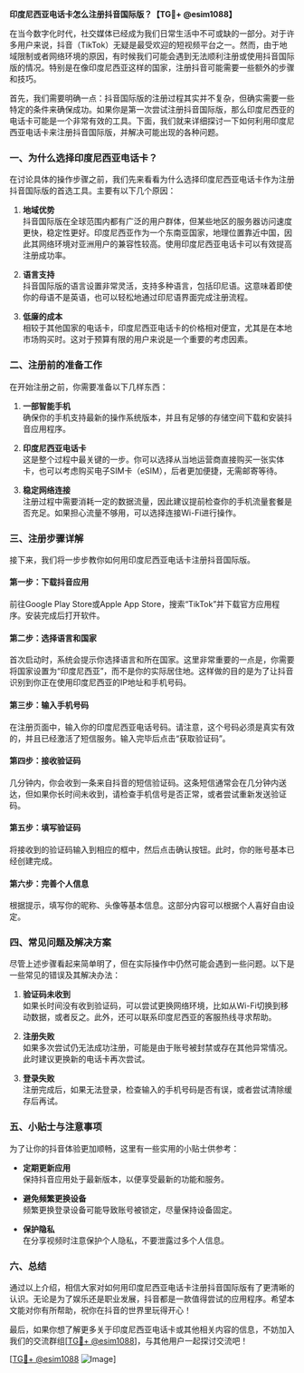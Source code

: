 **印度尼西亚电话卡怎么注册抖音国际版？【TG💪+ @esim1088】**

在当今数字化时代，社交媒体已经成为我们日常生活中不可或缺的一部分。对于许多用户来说，抖音（TikTok）无疑是最受欢迎的短视频平台之一。然而，由于地域限制或者网络环境的原因，有时候我们可能会遇到无法顺利注册或使用抖音国际版的情况。特别是在像印度尼西亚这样的国家，注册抖音可能需要一些额外的步骤和技巧。

首先，我们需要明确一点：抖音国际版的注册过程其实并不复杂，但确实需要一些特定的条件来确保成功。如果你是第一次尝试注册抖音国际版，那么印度尼西亚的电话卡可能是一个非常有效的工具。下面，我们就来详细探讨一下如何利用印度尼西亚电话卡来注册抖音国际版，并解决可能出现的各种问题。

### 一、为什么选择印度尼西亚电话卡？

在讨论具体的操作步骤之前，我们先来看看为什么选择印度尼西亚电话卡作为注册抖音国际版的首选工具。主要有以下几个原因：

1. **地域优势**  
   抖音国际版在全球范围内都有广泛的用户群体，但某些地区的服务器访问速度更快，稳定性更好。印度尼西亚作为一个东南亚国家，地理位置靠近中国，因此其网络环境对亚洲用户的兼容性较高。使用印度尼西亚电话卡可以有效提高注册成功率。

2. **语言支持**  
   抖音国际版的语言设置非常灵活，支持多种语言，包括印尼语。这意味着即使你的母语不是英语，也可以轻松地通过印尼语界面完成注册流程。

3. **低廉的成本**  
   相较于其他国家的电话卡，印度尼西亚电话卡的价格相对便宜，尤其是在本地市场购买时。这对于预算有限的用户来说是一个重要的考虑因素。

### 二、注册前的准备工作

在开始注册之前，你需要准备以下几样东西：

1. **一部智能手机**  
   确保你的手机支持最新的操作系统版本，并且有足够的存储空间下载和安装抖音应用程序。

2. **印度尼西亚电话卡**  
   这是整个过程中最关键的一步。你可以选择从当地运营商直接购买一张实体卡，也可以考虑购买电子SIM卡（eSIM），后者更加便捷，无需邮寄等待。

3. **稳定网络连接**  
   注册过程中需要消耗一定的数据流量，因此建议提前检查你的手机流量套餐是否充足。如果担心流量不够用，可以选择连接Wi-Fi进行操作。

### 三、注册步骤详解

接下来，我们将一步步教你如何用印度尼西亚电话卡注册抖音国际版。

#### 第一步：下载抖音应用
前往Google Play Store或Apple App Store，搜索“TikTok”并下载官方应用程序。安装完成后打开软件。

#### 第二步：选择语言和国家
首次启动时，系统会提示你选择语言和所在国家。这里非常重要的一点是，你需要将国家设置为“印度尼西亚”，而不是你的实际居住地。这样做的目的是为了让抖音识别到你正在使用印度尼西亚的IP地址和手机号码。

#### 第三步：输入手机号码
在注册页面中，输入你的印度尼西亚电话号码。请注意，这个号码必须是真实有效的，并且已经激活了短信服务。输入完毕后点击“获取验证码”。

#### 第四步：接收验证码
几分钟内，你会收到一条来自抖音的短信验证码。这条短信通常会在几分钟内送达，但如果你长时间未收到，请检查手机信号是否正常，或者尝试重新发送验证码。

#### 第五步：填写验证码
将接收到的验证码输入到相应的框中，然后点击确认按钮。此时，你的账号基本已经创建完成。

#### 第六步：完善个人信息
根据提示，填写你的昵称、头像等基本信息。这部分内容可以根据个人喜好自由设定。

### 四、常见问题及解决方案

尽管上述步骤看起来简单明了，但在实际操作中仍然可能会遇到一些问题。以下是一些常见的错误及其解决办法：

1. **验证码未收到**  
   如果长时间没有收到验证码，可以尝试更换网络环境，比如从Wi-Fi切换到移动数据，或者反之。此外，还可以联系印度尼西亚的客服热线寻求帮助。

2. **注册失败**  
   如果多次尝试仍无法成功注册，可能是由于账号被封禁或存在其他异常情况。此时建议更换新的电话卡再次尝试。

3. **登录失败**  
   注册完成后，如果无法登录，检查输入的手机号码是否有误，或者尝试清除缓存后再试。

### 五、小贴士与注意事项

为了让你的抖音体验更加顺畅，这里有一些实用的小贴士供参考：

- **定期更新应用**  
  保持抖音应用处于最新版本，以便享受最新的功能和服务。

- **避免频繁更换设备**  
  频繁更换登录设备可能导致账号被锁定，尽量保持设备固定。

- **保护隐私**  
  在分享视频时注意保护个人隐私，不要泄露过多个人信息。

### 六、总结

通过以上介绍，相信大家对如何用印度尼西亚电话卡注册抖音国际版有了更清晰的认识。无论是为了娱乐还是职业发展，抖音都是一款值得尝试的应用程序。希望本文能对你有所帮助，祝你在抖音的世界里玩得开心！

最后，如果你想了解更多关于印度尼西亚电话卡或其他相关内容的信息，不妨加入我们的交流群组[[TG💪+ @esim1088](https://t.me/s/esim1088)]，与其他用户一起探讨交流吧！

[[TG💪+ @esim1088](https://t.me/s/esim1088) ![Image](https://i.postimg.cc/4NQfJmqS/Snipaste-2025-05-13-00-14-12.png)]